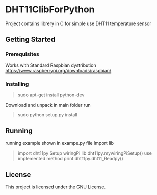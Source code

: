 # DHT11ClibForPython

Project contains librery in C for simple use DHT11 temperature sensor

## Getting Started



### Prerequisites

Works with Standard Raspbian dystribution https://www.raspberrypi.org/downloads/raspbian/

### Installing

>sudo apt-get install python-dev

Download and unpack
in main folder run

>sudo python setup.py install


## Running 

running example shown in exampe.py file
Import lib
>import dht11py
Setup wiringPi lib
>dht11py.mywiringPiSetup()
use implemented method
>print dht11py.dht11_Readpy()

## License

This project is licensed under the GNU License.
